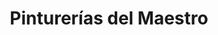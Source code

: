 ---
title: "Pinturerías del Maestro"
url: /ciudad-autonoma-de-buenos-aires/pinturerias-del-maestro/
shop: Farben
---